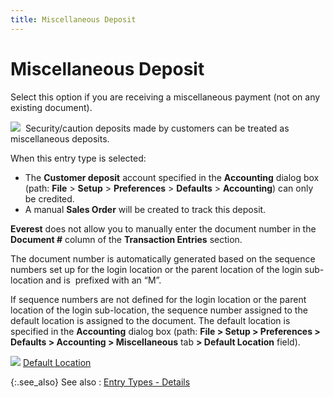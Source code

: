 ```yaml
---
title: Miscellaneous Deposit
---
```


# Miscellaneous Deposit


Select this option if you are receiving a miscellaneous payment (not  on any existing document).


![]({{site.acc_baseurl}}/img/example.gif)  Security/caution  deposits made by customers can be treated as miscellaneous deposits.


When this entry type is selected:

- The **Customer 
 deposit** account specified in the **Accounting**  dialog box (path: **File** > **Setup** > **Preferences** > **Defaults** > **Accounting**) can only be credited.
- A manual **Sales Order** will be created to track  this deposit.



**Everest** does not allow you to  manually enter the document number in the **Document 
 #** column of the **Transaction Entries**  section.


The document number is automatically generated based on the sequence  numbers set up for the login location or the parent location of the login  sub-location and is  prefixed  with an “M”.


If sequence numbers are not defined for the login location or the parent  location of the login sub-location, the sequence number assigned to the  default location is assigned to the document. The default location is  specified in the **Accounting** dialog  box (path: **File &gt; Setup &gt; Preferences 
 &gt; Defaults &gt; Accounting &gt; Miscellaneous** tab **&gt; Default Location** field).


![]({{site.acc_baseurl}}/img/lens.gif) [Default  Location]({{site.sc_chm}}/misc/default_location.html)


{:.see_also}
See also
: [Entry  Types - Details]({{site.acc_baseurl}}/customer-receipts-and-refunds/receipt-jrnl-dtls/transaction-entries/entry_types_details_receipt_jrnl.html)
